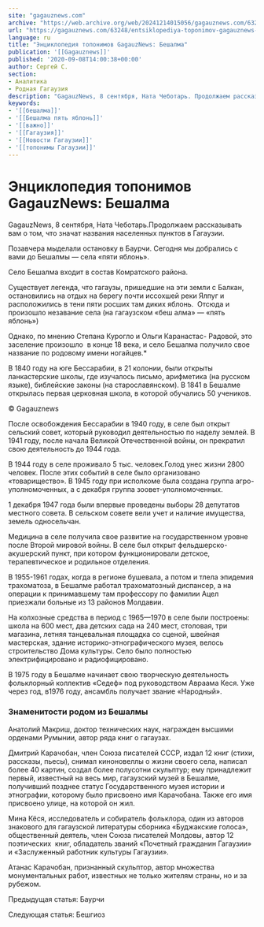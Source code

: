 ```yaml
---
site: "gagauznews.com"
archive: "https://web.archive.org/web/20241214015056/gagauznews.com/63248/entsiklopediya-toponimov-gagauznews-beshalma.html"
url: "https://gagauznews.com/63248/entsiklopediya-toponimov-gagauznews-beshalma.html"
language: ru
title: "Энциклопедия топонимов GagauzNews: Бешалма"
publication: '[[Gagauznews]]'
published: '2020-09-08T14:00:38+00:00'
author: Сергей С.
section:
- Аналитика
- Родная Гагаузия
description: "GagauzNews, 8 сентября, Ната Чеботарь. Продолжаем рассказывать вам о том, что значат названия населенных пунктов в Гагаузии. Позавчера мы делали остановку в Баурчи. Сегодня мы добрались с вами до Бешалмы — села «пяти яблонь». Село Бешалма входит в состав Комратского района. Существует легенда, что гагаузы, пришедшие на эти земли с Балкан, остановились на отдых на берегу почти иссохшей реки Ялпуг и расположились в тени пяти росших там диких яблонь. Отсюда и произошло незавание села (на гагаузском «беш алма» — «пять яблонь») Однако, по мнению Степана Курогло и Ольги Каранастас- Радовой, это заселение произошло в конце 18 века, и село Бешалма […]"
keywords:
- '[[бешалма]]'
- '[[Бешалма пять яблонь]]'
- '[[важно]]'
- '[[Гагаузия]]'
- '[[Новости Гагаузии]]'
- '[[топонимы Гагаузии]]'
---
```


# Энциклопедия топонимов GagauzNews: Бешалма

GagauzNews, 8 сентября, Ната Чеботарь.Продолжаем рассказывать вам о том, что значат названия населенных пунктов в Гагаузии.

Позавчера мыделали остановку в Баурчи. Сегодня мы добрались с вами до Бешалмы — села «пяти яблонь».

Село Бешалма входит в состав Комратского района.

Существует легенда, что гагаузы, пришедшие на эти земли с Балкан, остановились на отдых на берегу почти иссохшей реки Ялпуг и расположились в тени пяти росших там диких яблонь.  Отсюда и произошло незавание села (на гагаузском «беш алма» — «пять яблонь»)

Однако, по мнению Степана Курогло и Ольги Каранастас- Радовой, это заселение произошло  в конце 18 века, и село Бешалма получило свое название по родовому имени ногайцев.*

В 1840 году на юге Бессарабии, в 21 колонии, были открыты ланкастерские школы, где изучалось письмо, арифметика (на русском языке), библейские законы (на старославянском). В 1841 в Бешалме открылась первая церковная школа, в которой обучались 50 учеников.

© Gagauznews

После освобождения Бессарабии в 1940 году, в селе был открыт сельский совет, который руководил деятельностью по наделу землей. В 1941 году, после начала Великой Отечественной войны, он прекратил свою деятельность до 1944 года.

В 1944 году в селе проживало 5 тыс. человек.Голод унес жизни 2800 человек. После этих событий в селе было организовано «товарищество». В 1945 году при исполкоме была создана группа агро-уполномоченных, а с декабря группа зоовет-уполномоченных.

1 декабря 1947 года были впервые проведены выборы 28 депутатов местного совета. В сельском совете вели учет и наличие имущества, земель односельчан.

Медицина в селе получила свое развитие на государственном уровне после Второй мировой войны. В селе был открыт фельдшерско-акушерский пункт, при котором функционировали детское, терапевтическое и родильное отделения.

В 1955-1961 годах, когда в регионе бушевала, а потом и тлела эпидемия трахоматоза, в Бешалме работал трахоматозный диспансер, а на операции к принимавшему там профессору по фамилии Ацел приезжали больные из 13 районов Молдавии.

На колхозные средства в период с 1965—1970 в селе были построены: школа на 600 мест, два детских сада на 240 мест, столовая, три магазина, летняя танцевальная площадка со сценой, швейная мастерская, здание историко-этнографического музея, велось строительство Дома культуры. Село было полностью электрифицировано и радиофицировано.

В 1975 году в Бешалме начинает свою творческую деятельность фольклорный коллектив «Седеф» под руководством Авраама Кеся. Уже через год, в1976 году, ансамбль получает звание «Народный».

### Знаменитости родом из Бешалмы

Анатолий Макриш, доктор технических наук, награжден высшими орденами Румынии, автор ряда книг о гагаузах.

Дмитрий Карачобан, член Союза писателей СССР, издал 12 книг (стихи, рассказы, пьесы), снимал киноновеллы о жизни своего села, написал более 40 картин, создал более полусотни скульптур; ему принадлежит первый, известный на весь мир, гагаузский музей в Бешалме, получивший позднее статус Государственного музея истории и этнографии, которому было присвоено имя Карачобана. Также его имя присвоено улице, на которой он жил.

Мина Кёся, исследователь и собиратель фольклора, один из авторов знакового для гагаузской литературы сборника «Буджакские голоса», общественный деятель, член Союза писателей Молдовы, автор 12 поэтических  книг, обладатель званий «Почетный гражданин Гагаузии» и «Заслуженный работник культуры Гагаузии».

Атанас Карачобан, признанный скульптор, автор множества монументальных работ, известных не только жителям страны, но и за рубежом.

Предыдущая статья: Баурчи

Следующая статья: Бешгиоз